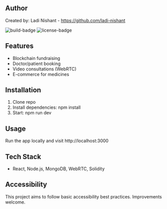  
## Author 
Created by: Ladi Nishant - https://github.com/ladi-nishant 
 
 
![build-badge](https://img.shields.io/badge/build-passing-brightgreen) 
![license-badge](https://img.shields.io/badge/license-MIT-blue) 
 
## Features 
- Blockchain fundraising 
- Doctor/patient booking 
- Video consultations (WebRTC) 
- E-commerce for medicines 
 
## Installation 
1. Clone repo 
2. Install dependencies: npm install 
3. Start: npm run dev 
 
## Usage 
Run the app locally and visit http://localhost:3000 
 
## Tech Stack 
- React, Node.js, MongoDB, WebRTC, Solidity 
 
## Accessibility 
This project aims to follow basic accessibility best practices. Improvements welcome. 
